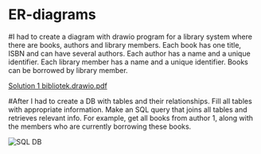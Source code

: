 # ER-diagrams
#I had to create a diagram with drawio program for a library system where there are books, authors and library members. Each book has one title, ISBN and can have several authors. Each author has a name and a unique identifier. Each library member has a name and a unique identifier. Books can be borrowed by library member.


[Solution 1 bibliotek.drawio.pdf](https://github.com/user-attachments/files/19734912/Solution.1.bibliotek.drawio.pdf)


#After I had to create a DB with tables and their relationships. Fill all tables with appropriate information. Make an SQL query that joins all tables and retrieves relevant info. For example, get all books from author 1, along with the members who are currently borrowing these books.

![SQL DB](https://github.com/user-attachments/assets/a3ca41f5-74ca-4c06-b9f9-f57e89f3abfe)
